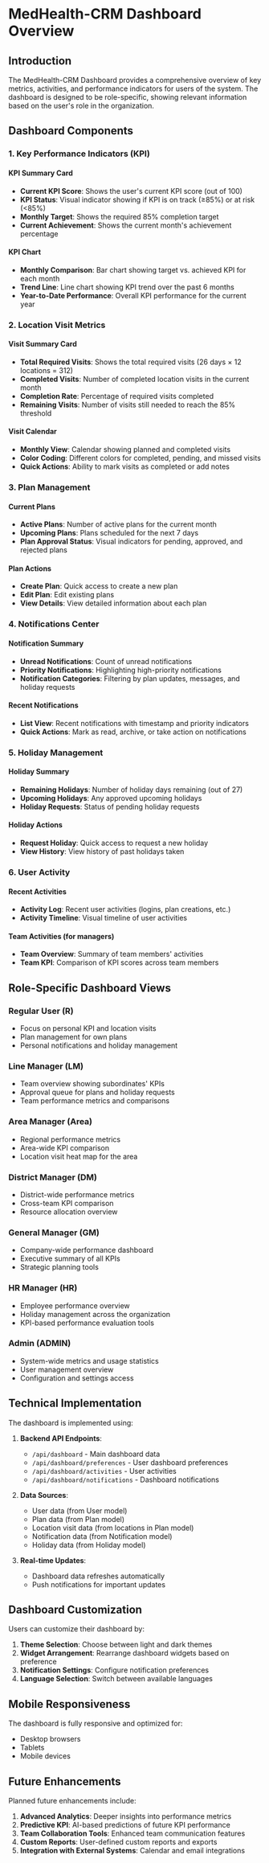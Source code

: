 # MedHealth-CRM Dashboard Overview

## Introduction

The MedHealth-CRM Dashboard provides a comprehensive overview of key metrics, activities, and performance indicators for users of the system. The dashboard is designed to be role-specific, showing relevant information based on the user's role in the organization.

## Dashboard Components

### 1. Key Performance Indicators (KPI)

#### KPI Summary Card
- **Current KPI Score**: Shows the user's current KPI score (out of 100)
- **KPI Status**: Visual indicator showing if KPI is on track (≥85%) or at risk (<85%)
- **Monthly Target**: Shows the required 85% completion target
- **Current Achievement**: Shows the current month's achievement percentage

#### KPI Chart
- **Monthly Comparison**: Bar chart showing target vs. achieved KPI for each month
- **Trend Line**: Line chart showing KPI trend over the past 6 months
- **Year-to-Date Performance**: Overall KPI performance for the current year

### 2. Location Visit Metrics

#### Visit Summary Card
- **Total Required Visits**: Shows the total required visits (26 days × 12 locations = 312)
- **Completed Visits**: Number of completed location visits in the current month
- **Completion Rate**: Percentage of required visits completed
- **Remaining Visits**: Number of visits still needed to reach the 85% threshold

#### Visit Calendar
- **Monthly View**: Calendar showing planned and completed visits
- **Color Coding**: Different colors for completed, pending, and missed visits
- **Quick Actions**: Ability to mark visits as completed or add notes

### 3. Plan Management

#### Current Plans
- **Active Plans**: Number of active plans for the current month
- **Upcoming Plans**: Plans scheduled for the next 7 days
- **Plan Approval Status**: Visual indicators for pending, approved, and rejected plans

#### Plan Actions
- **Create Plan**: Quick access to create a new plan
- **Edit Plan**: Edit existing plans
- **View Details**: View detailed information about each plan

### 4. Notifications Center

#### Notification Summary
- **Unread Notifications**: Count of unread notifications
- **Priority Notifications**: Highlighting high-priority notifications
- **Notification Categories**: Filtering by plan updates, messages, and holiday requests

#### Recent Notifications
- **List View**: Recent notifications with timestamp and priority indicators
- **Quick Actions**: Mark as read, archive, or take action on notifications

### 5. Holiday Management

#### Holiday Summary
- **Remaining Holidays**: Number of holiday days remaining (out of 27)
- **Upcoming Holidays**: Any approved upcoming holidays
- **Holiday Requests**: Status of pending holiday requests

#### Holiday Actions
- **Request Holiday**: Quick access to request a new holiday
- **View History**: View history of past holidays taken

### 6. User Activity

#### Recent Activities
- **Activity Log**: Recent user activities (logins, plan creations, etc.)
- **Activity Timeline**: Visual timeline of user activities

#### Team Activities (for managers)
- **Team Overview**: Summary of team members' activities
- **Team KPI**: Comparison of KPI scores across team members

## Role-Specific Dashboard Views

### Regular User (R)
- Focus on personal KPI and location visits
- Plan management for own plans
- Personal notifications and holiday management

### Line Manager (LM)
- Team overview showing subordinates' KPIs
- Approval queue for plans and holiday requests
- Team performance metrics and comparisons

### Area Manager (Area)
- Regional performance metrics
- Area-wide KPI comparison
- Location visit heat map for the area

### District Manager (DM)
- District-wide performance metrics
- Cross-team KPI comparison
- Resource allocation overview

### General Manager (GM)
- Company-wide performance dashboard
- Executive summary of all KPIs
- Strategic planning tools

### HR Manager (HR)
- Employee performance overview
- Holiday management across the organization
- KPI-based performance evaluation tools

### Admin (ADMIN)
- System-wide metrics and usage statistics
- User management overview
- Configuration and settings access

## Technical Implementation

The dashboard is implemented using:

1. **Backend API Endpoints**:
   - `/api/dashboard` - Main dashboard data
   - `/api/dashboard/preferences` - User dashboard preferences
   - `/api/dashboard/activities` - User activities
   - `/api/dashboard/notifications` - Dashboard notifications

2. **Data Sources**:
   - User data (from User model)
   - Plan data (from Plan model)
   - Location visit data (from locations in Plan model)
   - Notification data (from Notification model)
   - Holiday data (from Holiday model)

3. **Real-time Updates**:
   - Dashboard data refreshes automatically
   - Push notifications for important updates

## Dashboard Customization

Users can customize their dashboard by:

1. **Theme Selection**: Choose between light and dark themes
2. **Widget Arrangement**: Rearrange dashboard widgets based on preference
3. **Notification Settings**: Configure notification preferences
4. **Language Selection**: Switch between available languages

## Mobile Responsiveness

The dashboard is fully responsive and optimized for:
- Desktop browsers
- Tablets
- Mobile devices

## Future Enhancements

Planned future enhancements include:
1. **Advanced Analytics**: Deeper insights into performance metrics
2. **Predictive KPI**: AI-based predictions of future KPI performance
3. **Team Collaboration Tools**: Enhanced team communication features
4. **Custom Reports**: User-defined custom reports and exports
5. **Integration with External Systems**: Calendar and email integrations
